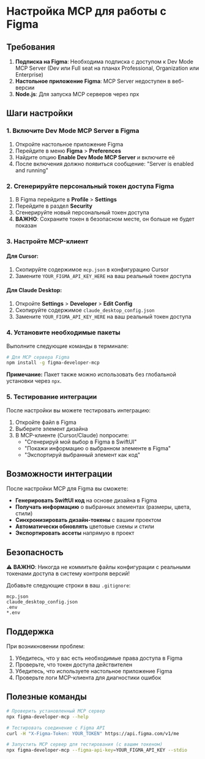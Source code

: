 # Настройка MCP для работы с Figma

## Требования

1. **Подписка на Figma**: Необходима подписка с доступом к Dev Mode MCP Server (Dev или Full seat на планах Professional, Organization или Enterprise)
2. **Настольное приложение Figma**: MCP Server недоступен в веб-версии
3. **Node.js**: Для запуска MCP серверов через npx

## Шаги настройки

### 1. Включите Dev Mode MCP Server в Figma

1. Откройте настольное приложение Figma
2. Перейдите в меню **Figma** > **Preferences**
3. Найдите опцию **Enable Dev Mode MCP Server** и включите её
4. После включения должно появиться сообщение: "Server is enabled and running"

### 2. Сгенерируйте персональный токен доступа Figma

1. В Figma перейдите в **Profile** > **Settings**
2. Перейдите в раздел **Security**
3. Сгенерируйте новый персональный токен доступа
4. **ВАЖНО**: Сохраните токен в безопасном месте, он больше не будет показан

### 3. Настройте MCP-клиент

#### Для Cursor:
1. Скопируйте содержимое `mcp.json` в конфигурацию Cursor
2. Замените `YOUR_FIGMA_API_KEY_HERE` на ваш реальный токен доступа

#### Для Claude Desktop:
1. Откройте **Settings** > **Developer** > **Edit Config**
2. Скопируйте содержимое `claude_desktop_config.json`
3. Замените `YOUR_FIGMA_API_KEY_HERE` на ваш реальный токен доступа

### 4. Установите необходимые пакеты

Выполните следующие команды в терминале:

```bash
# Для MCP сервера Figma
npm install -g figma-developer-mcp
```

**Примечание:** Пакет также можно использовать без глобальной установки через `npx`.

### 5. Тестирование интеграции

После настройки вы можете тестировать интеграцию:

1. Откройте файл в Figma
2. Выберите элемент дизайна
3. В MCP-клиенте (Cursor/Claude) попросите:
   - "Сгенерируй мой выбор в Figma в SwiftUI"
   - "Покажи информацию о выбранном элементе в Figma"
   - "Экспортируй выбранный элемент как код"

## Возможности интеграции

После настройки MCP для Figma вы сможете:

- **Генерировать SwiftUI код** на основе дизайна в Figma
- **Получать информацию** о выбранных элементах (размеры, цвета, стили)
- **Синхронизировать дизайн-токены** с вашим проектом
- **Автоматически обновлять** цветовые схемы и стили
- **Экспортировать ассеты** напрямую в проект

## Безопасность

⚠️ **ВАЖНО**: Никогда не коммитьте файлы конфигурации с реальными токенами доступа в систему контроля версий!

Добавьте следующие строки в ваш `.gitignore`:

```
mcp.json
claude_desktop_config.json
.env
*.env
```

## Поддержка

При возникновении проблем:

1. Убедитесь, что у вас есть необходимые права доступа в Figma
2. Проверьте, что токен доступа действителен
3. Убедитесь, что используете настольное приложение Figma
4. Проверьте логи MCP-клиента для диагностики ошибок

## Полезные команды

```bash
# Проверить установленный MCP сервер
npx figma-developer-mcp --help

# Тестировать соединение с Figma API
curl -H "X-Figma-Token: YOUR_TOKEN" https://api.figma.com/v1/me

# Запустить MCP сервер для тестирования (с вашим токеном)
npx figma-developer-mcp --figma-api-key=YOUR_FIGMA_API_KEY --stdio
```
